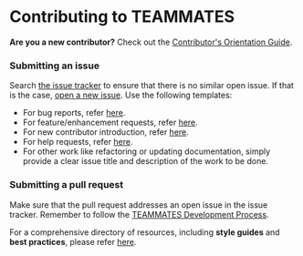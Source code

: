 # Contributing to TEAMMATES
**Are you a new contributor?** Check out the [Contributor's Orientation Guide][COG].

[COG]: ../docs/orientation-guide.md

### Submitting an issue
Search [the issue tracker][issue tracker] to ensure that there is no similar open issue.
If that is the case, [open a new issue][new issue]. Use the following templates:

* For bug reports, refer [here](template-bugReport.md).
* For feature/enhancement requests, refer [here](template-featureRequest.md).
* For new contributor introduction, refer [here](template-contributorIntro.md).
* For help requests, refer [here](template-helpRequest.md).
* For other work like refactoring or updating documentation, simply provide a clear issue title and description of the work to be done.

[issue tracker]: https://github.com/TEAMMATES/teammates/issues
[new issue]: https://github.com/TEAMMATES/teammates/issues/new

### Submitting a pull request
Make sure that the pull request addresses an open issue in the issue tracker.
Remember to follow the [TEAMMATES Development Process][dev].

[dev]: ../docs/process.md

For a comprehensive directory of resources, including **style guides** and **best practices**, please refer [here][readme].

[readme]: ../docs/README.md
